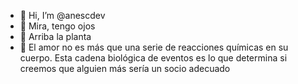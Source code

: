 - 👋 Hi, I’m @anescdev
- 👀 Mira, tengo ojos
- 🌱 Arriba la planta
- 💞️ El amor no es más que una serie de reacciones químicas en su cuerpo. 
  Esta cadena biológica de eventos es lo que determina si creemos que alguien más sería un socio adecuado
<!---
anescdev/anescdev is a ✨ special ✨ repository because its `README.md` (this file) appears on your GitHub profile.
You can click the Preview link to take a look at your changes.
--->
